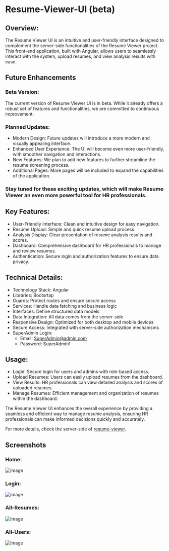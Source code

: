 # Resume-Viewer-UI (beta)

<h2>Overview:</h2>

The Resume Viewer UI is an intuitive and user-friendly interface designed to complement the server-side functionalities of the Resume Viewer project. This front-end application, built with Angular, allows users to seamlessly interact with the system, upload resumes, and view analysis results with ease.

<h2>Future Enhancements</h2>

<h3>Beta Version:</h3>
The current version of Resume Viewer UI is in beta. While it already offers a robust set of features and functionalities, we are committed to continuous improvement.

<h3>Planned Updates:</h3>

- Modern Design: Future updates will introduce a more modern and visually appealing interface.
- Enhanced User Experience: The UI will become even more user-friendly, with smoother navigation and interactions.
- New Features: We plan to add new features to further streamline the resume screening process.
- Additional Pages: More pages will be included to expand the capabilities of the application.

<h3>Stay tuned for these exciting updates, which will make Resume Viewer an even more powerful tool for HR professionals.</h3>

<h2>Key Features:</h2>

- User-Friendly Interface: Clean and intuitive design for easy navigation.
- Resume Upload: Simple and quick resume upload process.
- Analysis Display: Clear presentation of resume analysis results and scores.
- Dashboard: Comprehensive dashboard for HR professionals to manage and review resumes.
- Authentication: Secure login and authorization features to ensure data privacy.

<h2>Technical Details:</h2>

- Technology Stack: Angular
- Libraries: Bootsrtap
- Guards: Protect routes and ensure secure access
- Services: Handle data fetching and business logic
- Interfaces: Define structured data models
- Data Integration: All data comes from the server-side
- Responsive Design: Optimized for both desktop and mobile devices
- Secure Access: Integrated with server-side authorization mechanisms
- SuperAdmin Login:
  - Email: SuperAdmin@admin.com
  - Password: SuperAdmin1

<h2>Usage:</h2>

- Login: Secure login for users and admins with role-based access.
- Upload Resumes: Users can easily upload resumes from the dashboard.
- View Results: HR professionals can view detailed analysis and scores of uploaded resumes.
- Manage Resumes: Efficient management and organization of resumes within the dashboard.

The Resume Viewer UI enhances the overall experience by providing a seamless and efficient way to manage resume analysis, ensuring HR professionals can make informed decisions quickly and accurately.

For more details, check the server-side of [resume-viewer](https://github.com/usman-hashimov/Resume-Viewer).

<h2>Screenshots</h2>

<h3>Home:</h3>

![image](https://github.com/usman-hashimov/Resume-Viewer-UI/blob/main/.scrn/1.png)

<h3>Login:</h3>

![image](https://github.com/usman-hashimov/Resume-Viewer-UI/blob/main/.scrn/2.png)

<h3>All-Resumes:</h3>

![image](https://github.com/usman-hashimov/Resume-Viewer-UI/blob/main/.scrn/3.png)

<h3>All-Users:</h3>

![image](https://github.com/usman-hashimov/Resume-Viewer-UI/blob/main/.scrn/5.png)
